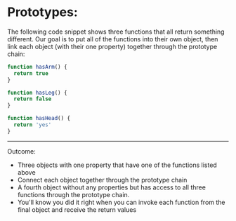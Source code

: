 # Prototypes:

The following code snippet shows three functions that all return something different. Our goal is to put all of the functions into their own object, then link each object (with their one property) together through the prototype chain:

```js
function hasArm() {
  return true
}

function hasLeg() {
  return false
}

function hasHead() {
  return 'yes'
}
```

---

Outcome:

- Three objects with one property that have one of the functions listed above
- Connect each object together through the prototype chain
- A fourth object without any properties but has access to all three functions through the prototype chain.
- You'll know you did it right when you can invoke each function from the final object and receive the return values
